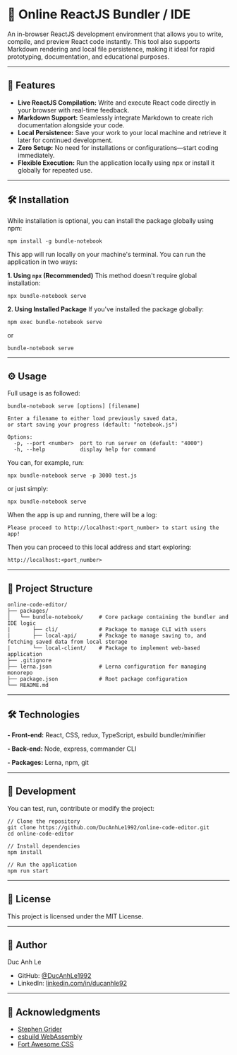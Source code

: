 
# 🧠 Online ReactJS Bundler / IDE
An in-browser ReactJS development environment that allows you to write, compile, and preview React code instantly. This tool also supports Markdown rendering and local file persistence, making it ideal for rapid prototyping, documentation, and educational purposes.

---

## 🚀 Features

- **Live ReactJS Compilation:** Write and execute React code directly in your browser with real-time feedback.
- **Markdown Support:** Seamlessly integrate Markdown to create rich documentation alongside your code.
- **Local Persistence:** Save your work to your local machine and retrieve it later for continued development.
- **Zero Setup:** No need for installations or configurations—start coding immediately.
- **Flexible Execution:** Run the application locally using npx or install it globally for repeated use.

---

## 🛠️ Installation

While installation is optional, you can install the package globally using npm:
```
npm install -g bundle-notebook
```

This app will run locally on your machine's terminal.
You can run the application in two ways:

**1. Using `npx` (Recommended)**
This method doesn't require global installation:
```
npx bundle-notebook serve
```

**2. Using Installed Package**
If you've installed the package globally:
```
npm exec bundle-notebook serve
```
or
```
bundle-notebook serve
```

---

## ⚙️ Usage
Full usage is as followed:
```
bundle-notebook serve [options] [filename]

Enter a filename to either load previously saved data,
or start saving your progress (default: "notebook.js")

Options:
  -p, --port <number>  port to run server on (default: "4000")
  -h, --help           display help for command

```
You can, for example, run:
```
npx bundle-notebook serve -p 3000 test.js
```
or just simply:
```
npx bundle-notebook serve
```
When the app is up and running, there will be a log:
```
Please proceed to http://localhost:<port_number> to start using the app!
```
Then you can proceed to this local address and start exploring:
```
http://localhost:<port_number>
```

---

## 📁 Project Structure
```
online-code-editor/
├── packages/
│   └── bundle-notebook/     # Core package containing the bundler and IDE logic
|       ├── cli/             # Package to manage CLI with users
|       ├── local-api/       # Package to manage saving to, and fetching saved data from local storage
|       └── local-client/    # Package to implement web-based application
├── .gitignore
├── lerna.json               # Lerna configuration for managing monorepo
├── package.json             # Root package configuration
└── README.md
```

---

## 🛠️ Technologies
**- Front-end:** React, CSS, redux, TypeScript, esbuild bundler/minifier

**- Back-end:** Node, express, commander CLI

**- Packages:** Lerna, npm, git

---

## 🧪 Development
You can test, run, contribute or modify the project:
```
// Clone the repository
git clone https://github.com/DucAnhLe1992/online-code-editor.git
cd online-code-editor

// Install dependencies
npm install

// Run the application
npm run start
```

---

## 📄 License
This project is licensed under the MIT License.

---

## 👤 Author
Duc Anh Le

* GitHub: [@DucAnhLe1992](https://github.com/DucAnhLe1992)
* LinkedIn: [linkedin.com/in/ducanhle92](https://linkedin.com/in/ducanhle92)

---

## 🙌 Acknowledgments
* [Stephen Grider](https://x.com/ste_grider)
* [esbuild WebAssembly](https://github.com/evanw/esbuild)
* [Fort Awesome CSS](https://fortawesome.com/)
